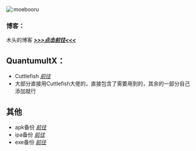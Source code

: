 <img src="https://count.getloli.com/get/@:Daey886" alt=":moebooru" />

### **博客：**
木头的博客 [***>>>点击前往<<<***](https://www.baey.xyz) 

## **QuantumultX：**
* Cuttlefish [*前往*](https://github.com/ddgksf2013)
* 大部分直接用Cuttlefish大佬的，直接包含了需要用到的，其余的一部分自己添加就行

## **其他**
* apk备份  [*前往*](https://github.com/Baey666/Baey666/tree/main/Back/apk)
* ipa备份  [*前往*](https://github.com/Baey666/Baey666/tree/main/Back/ipa)
* exe备份  [*前往*](https://github.com/Baey666/Baey666/tree/main/Back/exe)



